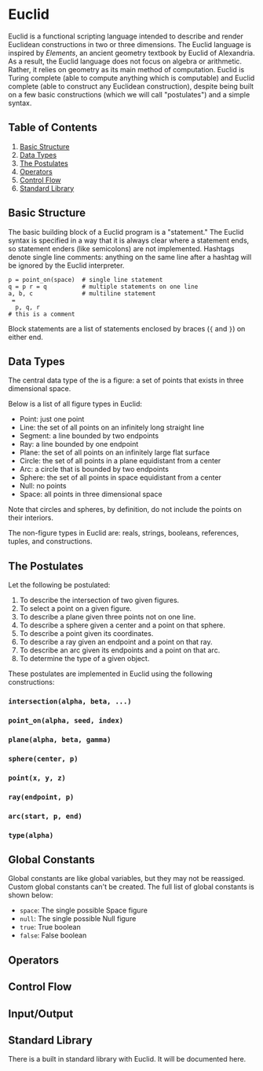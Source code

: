 # Euclid

Euclid is a functional scripting language intended to describe and render Euclidean constructions in two or three dimensions. The Euclid language is inspired by _Elements_, an ancient geometry textbook by Euclid of Alexandria. As a result, the Euclid language does not focus on algebra or arithmetic. Rather, it relies on geometry as its main method of computation. Euclid is Turing complete (able to compute anything which is computable) and Euclid complete (able to construct any Euclidean construction), despite being built on a few basic constructions (which we will call "postulates") and a simple syntax.

## Table of Contents

1. [Basic Structure](#basic-structure)
1. [Data Types](#data-types)
1. [The Postulates](#the-postulates)
1. [Operators](#operators)
1. [Control Flow](#control-flow)
1. [Standard Library](#standard-library)

## Basic Structure

The basic building block of a Euclid program is a "statement." The Euclid syntax is specified in a way that it is always clear where a statement ends, so statement enders (like semicolons) are not implemented. Hashtags denote single line comments: anything on the same line after a hashtag will be ignored by the Euclid interpreter.

```text
p = point_on(space)  # single line statement
q = p r = q          # multiple statements on one line
a, b, c              # multiline statement
 =
  p, q, r
# this is a comment
```

Block statements are a list of statements enclosed by braces (`{` and `}`) on either end.

## Data Types

The central data type of the is a figure: a set of points that exists in three dimensional space.

Below is a list of all figure types in Euclid:

* Point: just one point
* Line: the set of all points on an infinitely long straight line
* Segment: a line bounded by two endpoints
* Ray: a line bounded by one endpoint
* Plane: the set of all points on an infinitely large flat surface
* Circle: the set of all points in a plane equidistant from a center
* Arc: a circle that is bounded by two endpoints
* Sphere: the set of all points in space equidistant from a center
* Null: no points
* Space: all points in three dimensional space

Note that circles and spheres, by definition, do not include the points on their interiors.

The non-figure types in Euclid are: reals, strings, booleans, references, tuples, and constructions.

## The Postulates

Let the following be postulated:

1. To describe the intersection of two given figures.
1. To select a point on a given figure.
1. To describe a plane given three points not on one line.
1. To describe a sphere given a center and a point on that sphere.
1. To describe a point given its coordinates.
1. To describe a ray given an endpoint and a point on that ray.
1. To describe an arc given its endpoints and a point on that arc.
1. To determine the type of a given object.

These postulates are implemented in Euclid using the following constructions:

### `intersection(alpha, beta, ...)`

### `point_on(alpha, seed, index)`

### `plane(alpha, beta, gamma)`

### `sphere(center, p)`

### `point(x, y, z)`

### `ray(endpoint, p)`

### `arc(start, p, end)`

### `type(alpha)`

## Global Constants

Global constants are like global variables, but they may not be reassiged. Custom global constants can't be created. The full list of global constants is shown below:

* `space`: The single possible Space figure
* `null`: The single possible Null figure
* `true`: True boolean
* `false`: False boolean

## Operators

## Control Flow

## Input/Output

## Standard Library

There is a built in standard library with Euclid. It will be documented here.
